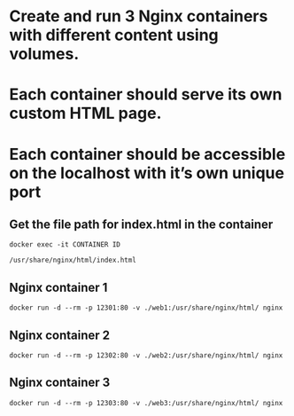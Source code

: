 # Create and run 3 Nginx containers with different content using volumes. 
# Each container should serve its own custom HTML page. 
# Each container should be accessible on the localhost with it’s own unique port

## Get the file path for index.html in the container
```docker exec -it CONTAINER ID```

```/usr/share/nginx/html/index.html```


## Nginx container 1
```docker run -d --rm -p 12301:80 -v ./web1:/usr/share/nginx/html/ nginx```

## Nginx container 2
```docker run -d --rm -p 12302:80 -v ./web2:/usr/share/nginx/html/ nginx```

## Nginx container 3
```docker run -d --rm -p 12303:80 -v ./web3:/usr/share/nginx/html/ nginx```
